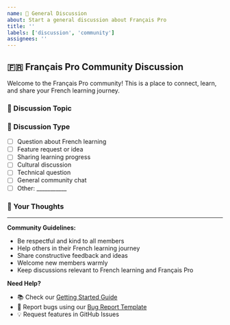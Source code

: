 ```yaml
---
name: 💬 General Discussion
about: Start a general discussion about Français Pro
title: ''
labels: ['discussion', 'community']
assignees: ''
---
```


## 🇫🇷 Français Pro Community Discussion

Welcome to the Français Pro community! This is a place to connect, learn, and share your French learning journey.

### 📝 Discussion Topic
<!-- Describe what you'd like to discuss -->

### 🎯 Discussion Type
- [ ] Question about French learning
- [ ] Feature request or idea
- [ ] Sharing learning progress
- [ ] Cultural discussion
- [ ] Technical question
- [ ] General community chat
- [ ] Other: ___________

### 💭 Your Thoughts
<!-- Share your thoughts, questions, or ideas here -->

---

**Community Guidelines:**
- Be respectful and kind to all members
- Help others in their French learning journey
- Share constructive feedback and ideas
- Welcome new members warmly
- Keep discussions relevant to French learning and Français Pro

**Need Help?**
- 📚 Check our [Getting Started Guide](https://github.com/your-username/francais-pro/blob/main/docs/Getting-Started.md)
- 🐛 Report bugs using our [Bug Report Template](https://github.com/your-username/francais-pro/issues/new?template=bug_report.md)
- 💡 Request features in GitHub Issues
